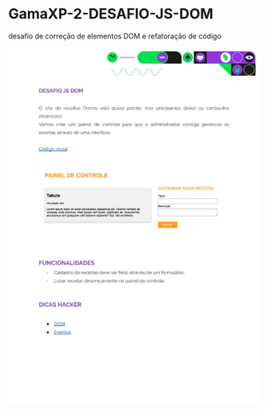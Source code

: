 # GamaXP-2-DESAFIO-JS-DOM
desafio de correção de elementos DOM e refatoração de código

<img src='/readme_file/Atividade.jpg'>